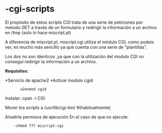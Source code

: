 # -cgi-scripts

El propósito de estos scripts CGI trata de una serie de peticiones por metodo GET a través
de un formulario y redirigir la información a un archivo en /tmp (solo lo hace miscript.pl)

A diferencia de miscript.pl, miscript.cgi utiliza el módulo CGI, como podeis ver, es mucho
más sencillo ya que cuenta con una serie de "plantillas".

Los dos no son identicos ,ya que con la utilización del modulo CGI no conseguí redirigir la 
información a un archivo.


**Requisitos:**

*Servicio de apache2
   *Activar modulo cgid
   
           a2enmod cgid

Instalar:  cpan -i CGI

Mover los scripts a /usr/lib/cgi-bin/		#(habitualmente)

Añadirle permisos de ejecución 
En el caso de que no ejecute:

        -chmod 777 miscript.cgi
